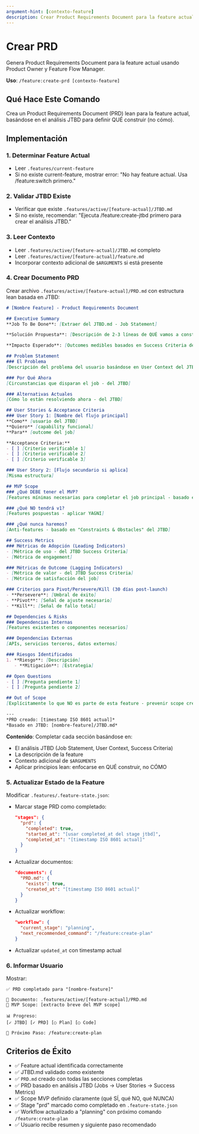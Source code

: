 ```yaml
---
argument-hint: [contexto-feature]
description: Crear Product Requirements Document para la feature actual
---
```


# Crear PRD

Genera Product Requirements Document para la feature actual usando Product Owner y Feature Flow Manager.

**Uso**: `/feature:create-prd [contexto-feature]`

## Qué Hace Este Comando

Crea un Product Requirements Document (PRD) lean para la feature actual, basándose en el análisis JTBD para definir QUÉ construir (no cómo).

## Implementación

### 1. Determinar Feature Actual
- Leer `.features/current-feature`
- Si no existe current-feature, mostrar error: "No hay feature actual. Usa /feature:switch <nombre> primero."

### 2. Validar JTBD Existe
- Verificar que existe `.features/active/[feature-actual]/JTBD.md`
- Si no existe, recomendar: "Ejecuta /feature:create-jtbd primero para crear el análisis JTBD."

### 3. Leer Contexto
- Leer `.features/active/[feature-actual]/JTBD.md` completo
- Leer `.features/active/[feature-actual]/feature.md`
- Incorporar contexto adicional de `$ARGUMENTS` si está presente

### 4. Crear Documento PRD
Crear archivo `.features/active/[feature-actual]/PRD.md` con estructura lean basada en JTBD:

```markdown
# [Nombre Feature] - Product Requirements Document

## Executive Summary
**Job To Be Done**: [Extraer del JTBD.md - Job Statement]

**Solución Propuesta**: [Descripción de 2-3 líneas de QUÉ vamos a construir]

**Impacto Esperado**: [Outcomes medibles basados en Success Criteria del JTBD]

## Problem Statement
### El Problema
[Descripción del problema del usuario basándose en User Context del JTBD]

### Por Qué Ahora
[Circunstancias que disparan el job - del JTBD]

### Alternativas Actuales
[Cómo lo están resolviendo ahora - del JTBD]

## User Stories & Acceptance Criteria
### User Story 1: [Nombre del flujo principal]
**Como** [usuario del JTBD]
**Quiero** [capability funcional]
**Para** [outcome del job]

**Acceptance Criteria:**
- [ ] [Criterio verificable 1]
- [ ] [Criterio verificable 2]
- [ ] [Criterio verificable 3]

### User Story 2: [Flujo secundario si aplica]
[Misma estructura]

## MVP Scope
### ¿Qué DEBE tener el MVP?
[Features mínimas necesarias para completar el job principal - basado en Functional Jobs del JTBD]

### ¿Qué NO tendrá v1?
[Features pospuestas - aplicar YAGNI]

### ¿Qué nunca haremos?
[Anti-features - basado en "Constraints & Obstacles" del JTBD]

## Success Metrics
### Métricas de Adopción (Leading Indicators)
- [Métrica de uso - del JTBD Success Criteria]
- [Métrica de engagement]

### Métricas de Outcome (Lagging Indicators)
- [Métrica de valor - del JTBD Success Criteria]
- [Métrica de satisfacción del job]

### Criterios para Pivot/Persevere/Kill (30 días post-launch)
- **Persevere**: [Umbral de éxito]
- **Pivot**: [Señal de ajuste necesario]
- **Kill**: [Señal de fallo total]

## Dependencies & Risks
### Dependencias Internas
[Features existentes o componentes necesarios]

### Dependencias Externas
[APIs, servicios terceros, datos externos]

### Riesgos Identificados
1. **Riesgo**: [Descripción]
   - **Mitigación**: [Estrategia]

## Open Questions
- [ ] [Pregunta pendiente 1]
- [ ] [Pregunta pendiente 2]

## Out of Scope
[Explícitamente lo que NO es parte de esta feature - prevenir scope creep]

---
*PRD creado: [timestamp ISO 8601 actual]*
*Basado en JTBD: [nombre-feature]/JTBD.md*
```

**Contenido**: Completar cada sección basándose en:
- El análisis JTBD (Job Statement, User Context, Success Criteria)
- La descripción de la feature
- Contexto adicional de `$ARGUMENTS`
- Aplicar principios lean: enfocarse en QUÉ construir, no CÓMO

### 5. Actualizar Estado de la Feature
Modificar `.features/.feature-state.json`:

- Marcar stage PRD como completado:
  ```json
  "stages": {
    "prd": {
      "completed": true,
      "started_at": "[usar completed_at del stage jtbd]",
      "completed_at": "[timestamp ISO 8601 actual]"
    }
  }
  ```
- Actualizar documentos:
  ```json
  "documents": {
    "PRD.md": {
      "exists": true,
      "created_at": "[timestamp ISO 8601 actual]"
    }
  }
  ```
- Actualizar workflow:
  ```json
  "workflow": {
    "current_stage": "planning",
    "next_recommended_command": "/feature:create-plan"
  }
  ```
- Actualizar `updated_at` con timestamp actual

### 6. Informar Usuario
Mostrar:
```
✅ PRD completado para "[nombre-feature]"

📝 Documento: .features/active/[feature-actual]/PRD.md
🎯 MVP Scope: [extracto breve del MVP scope]

📊 Progreso:
[✓ JTBD] [✓ PRD] [○ Plan] [○ Code]

🚀 Próximo Paso: /feature:create-plan
```

## Criterios de Éxito

- ✅ Feature actual identificada correctamente
- ✅ JTBD.md validado como existente
- ✅ `PRD.md` creado con todas las secciones completas
- ✅ PRD basado en análisis JTBD (Jobs → User Stories → Success Metrics)
- ✅ Scope MVP definido claramente (qué SÍ, qué NO, qué NUNCA)
- ✅ Stage "prd" marcado como completado en `.feature-state.json`
- ✅ Workflow actualizado a "planning" con próximo comando `/feature:create-plan`
- ✅ Usuario recibe resumen y siguiente paso recomendado
